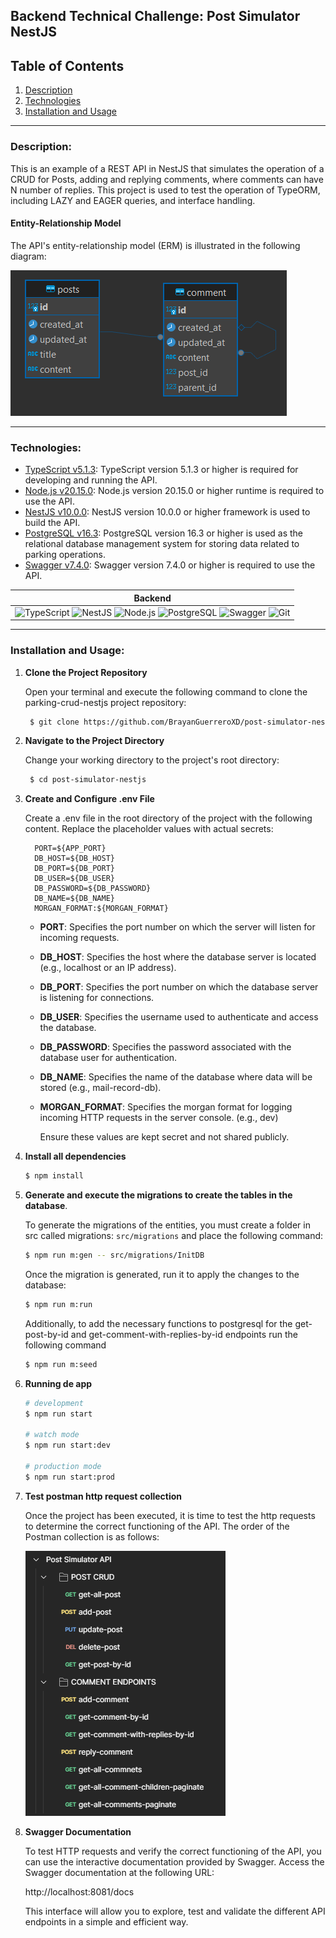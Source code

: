 ## Backend Technical Challenge: Post Simulator NestJS
## Table of Contents
1. [Description](#description)
2. [Technologies](#technologies)
3. [Installation and Usage](#installation-and-usage)

___
### Description: 

This is an example of a REST API in NestJS that simulates the operation of a CRUD for Posts, adding and replying comments, where comments can have N number of replies. 
This project is used to test the operation of TypeORM, including LAZY and EAGER queries, and interface handling.

#### Entity-Relationship Model

The API's entity-relationship model (ERM) is illustrated in the following diagram:

![ERM dbeaver image](https://github.com/BrayanGuerreroXD/post-simulator-nestjs/blob/main/mern.png)

___
### Technologies:

- [TypeScript v5.1.3](https://www.typescriptlang.org/ "TypeScript"): TypeScript version 5.1.3 or higher is required for developing and running the API.
- [Node.js v20.15.0](https://nodejs.org/ "Node.js"): Node.js version 20.15.0 or higher runtime is required to use the API.
- [NestJS v10.0.0](https://nestjs.com/ "NestJS"): NestJS version 10.0.0 or higher framework is used to build the API.
- [PostgreSQL v16.3](https://www.postgresql.org/ "PostgreSQL"): PostgreSQL version 16.3 or higher is used as the relational database management system for storing data related to parking operations.
- [Swagger v7.4.0](https://swagger.io/ "Swagger"): Swagger version 7.4.0 or higher is required to use the API.

|Backend|
|---|
|![TypeScript](https://img.shields.io/badge/TypeScript-007ACC?style=for-the-badge&logo=typescript&logoColor=white) ![NestJS](https://img.shields.io/badge/NestJS-E0234E?style=for-the-badge&logo=nestjs&logoColor=white) ![Node.js](https://img.shields.io/badge/Node.js-339933?style=for-the-badge&logo=nodedotjs&logoColor=white) ![PostgreSQL](https://img.shields.io/badge/PostgreSQL-336791?style=for-the-badge&logo=postgresql&logoColor=white) ![Swagger](https://img.shields.io/badge/Swagger-85EA2D?style=for-the-badge&logo=swagger&logoColor=white) ![Git](https://img.shields.io/badge/GIT-E44C30?style=for-the-badge&logo=git&logoColor=white)|

___
### Installation and Usage:

1. **Clone the Project Repository**

   Open your terminal and execute the following command to clone the parking-crud-nestjs project repository:

   ```bash
    $ git clone https://github.com/BrayanGuerreroXD/post-simulator-nestjs.git
   ```

2. **Navigate to the Project Directory**

   Change your working directory to the project's root directory:

   ```bash
    $ cd post-simulator-nestjs
   ```

3. **Create and Configure .env File**

   Create a .env file in the root directory of the project with the following content. Replace the placeholder values with actual secrets:

   ```dotenv
     PORT=${APP_PORT}
     DB_HOST=${DB_HOST}
     DB_PORT=${DB_PORT}
     DB_USER=${DB_USER}
     DB_PASSWORD=${DB_PASSWORD}
     DB_NAME=${DB_NAME}
     MORGAN_FORMAT:${MORGAN_FORMAT}
   ```

   - **PORT**: Specifies the port number on which the server will listen for incoming requests.
   - **DB_HOST**: Specifies the host where the database server is located (e.g., localhost or an IP address).
   - **DB_PORT**: Specifies the port number on which the database server is listening for connections.
   - **DB_USER**: Specifies the username used to authenticate and access the database.
   - **DB_PASSWORD**: Specifies the password associated with the database user for authentication.
   - **DB_NAME**: Specifies the name of the database where data will be stored (e.g., mail-record-db).
   - **MORGAN_FORMAT**: Specifies the morgan format for logging incoming HTTP requests in the server console. (e.g., dev)

     Ensure these values are kept secret and not shared publicly.

4. **Install all dependencies**
   
    ```bash
    $ npm install
    ```

5. **Generate and execute the migrations to create the tables in the database**.

   To generate the migrations of the entities, you must create a folder in src called migrations: `src/migrations` and place the following command:

   ```bash
   $ npm run m:gen -- src/migrations/InitDB
   ```

   Once the migration is generated, run it to apply the changes to the database:

   ```bash
   $ npm run m:run
   ```

   Additionally, to add the necessary functions to postgresql for the get-post-by-id and get-comment-with-replies-by-id endpoints run the following command

   ```bash
   $ npm run m:seed
   ```

6. **Running de app**

    ```bash
    # development
    $ npm run start
    
    # watch mode
    $ npm run start:dev
    
    # production mode
    $ npm run start:prod
    ```

7. **Test postman http request collection**

   Once the project has been executed, it is time to test the http requests to determine the correct functioning of the API. The order of the Postman collection is as follows:

   ![postman collection](https://github.com/BrayanGuerreroXD/post-simulator-nestjs/blob/main/postman-collection.png)
   
8. **Swagger Documentation**

   To test HTTP requests and verify the correct functioning of the API, you can use the interactive documentation provided by Swagger. Access the Swagger documentation at the following URL:

   http://localhost:8081/docs

   This interface will allow you to explore, test and validate the different API endpoints in a simple and efficient way.
